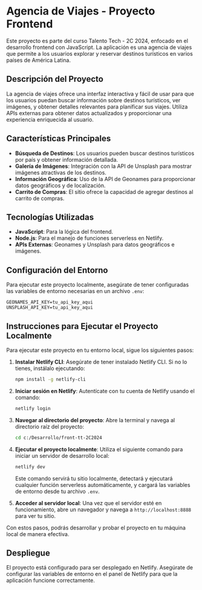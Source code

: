 # Agencia de Viajes - Proyecto Frontend

Este proyecto es parte del curso Talento Tech - 2C 2024, enfocado en el desarrollo frontend con JavaScript. La aplicación es una agencia de viajes que permite a los usuarios explorar y reservar destinos turísticos en varios países de América Latina.

## Descripción del Proyecto

La agencia de viajes ofrece una interfaz interactiva y fácil de usar para que los usuarios puedan buscar información sobre destinos turísticos, ver imágenes, y obtener detalles relevantes para planificar sus viajes. Utiliza APIs externas para obtener datos actualizados y proporcionar una experiencia enriquecida al usuario.

## Características Principales
- **Búsqueda de Destinos**: Los usuarios pueden buscar destinos turísticos por país y obtener información detallada.
- **Galería de Imágenes**: Integración con la API de Unsplash para mostrar imágenes atractivas de los destinos.
- **Información Geográfica**: Uso de la API de Geonames para proporcionar datos geográficos y de localización.
- **Carrito de Compras**: El sitio ofrece la capacidad de agregar destinos al carrito de compras.

## Tecnologías Utilizadas
- **JavaScript**: Para la lógica del frontend.
- **Node.js**: Para el manejo de funciones serverless en Netlify.
- **APIs Externas**: Geonames y Unsplash para datos geográficos e imágenes.

## Configuración del Entorno
Para ejecutar este proyecto localmente, asegúrate de tener configuradas las variables de entorno necesarias en un archivo `.env`:

```
GEONAMES_API_KEY=tu_api_key_aqui
UNSPLASH_API_KEY=tu_api_key_aqui
```

## Instrucciones para Ejecutar el Proyecto Localmente

Para ejecutar este proyecto en tu entorno local, sigue los siguientes pasos:

1. **Instalar Netlify CLI**: Asegúrate de tener instalado Netlify CLI. Si no lo tienes, instálalo ejecutando:
   ```bash
   npm install -g netlify-cli
   ```

2. **Iniciar sesión en Netlify**: Autentícate con tu cuenta de Netlify usando el comando:
   ```bash
   netlify login
   ```

3. **Navegar al directorio del proyecto**: Abre la terminal y navega al directorio raíz del proyecto:
   ```bash
   cd c:/Desarrollo/front-tt-2C2024
   ```

4. **Ejecutar el proyecto localmente**: Utiliza el siguiente comando para iniciar un servidor de desarrollo local:
   ```bash
   netlify dev
   ```

   Este comando servirá tu sitio localmente, detectará y ejecutará cualquier función serverless automáticamente, y cargará las variables de entorno desde tu archivo `.env`.

5. **Acceder al servidor local**: Una vez que el servidor esté en funcionamiento, abre un navegador y navega a `http://localhost:8888` para ver tu sitio.

Con estos pasos, podrás desarrollar y probar el proyecto en tu máquina local de manera efectiva.

## Despliegue
El proyecto está configurado para ser desplegado en Netlify. Asegúrate de configurar las variables de entorno en el panel de Netlify para que la aplicación funcione correctamente.
